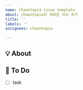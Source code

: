 ```yaml
---
name: Chaentopia issue template
about: chaentopia의 새로운 이슈 추가
title: ''
labels: ''
assignees: chaentopia

---
```


## 💡 About
<!--무엇에 관한 이슈인지 소개해주세요.-->

## 📝 To Do
- [ ] task
